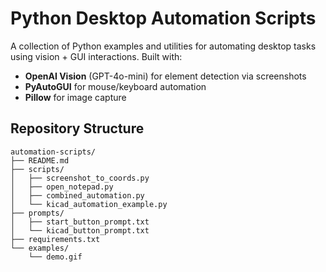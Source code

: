 # Python Desktop Automation Scripts

A collection of Python examples and utilities for automating desktop tasks using vision + GUI interactions. Built with:

- **OpenAI Vision** (GPT-4o-mini) for element detection via screenshots
- **PyAutoGUI** for mouse/keyboard automation
- **Pillow** for image capture

## Repository Structure

```
automation-scripts/
├── README.md
├── scripts/
│   ├── screenshot_to_coords.py
│   ├── open_notepad.py
│   ├── combined_automation.py
│   └── kicad_automation_example.py
├── prompts/
│   ├── start_button_prompt.txt
│   └── kicad_button_prompt.txt
├── requirements.txt
└── examples/
    └── demo.gif
```